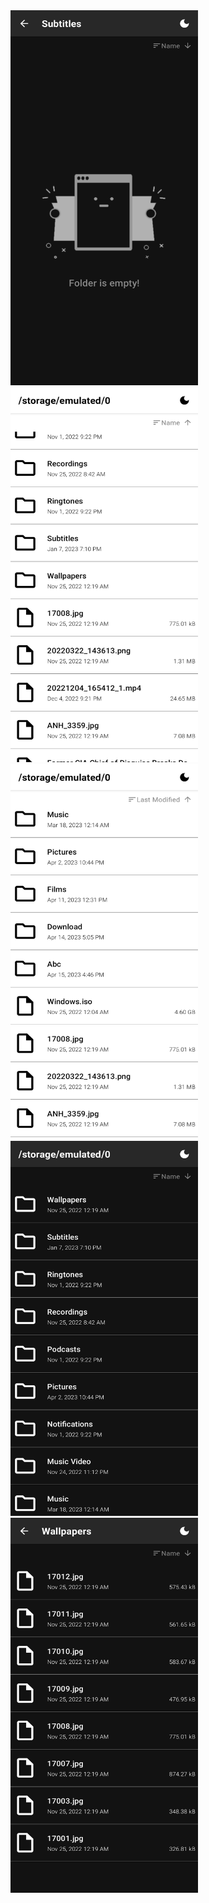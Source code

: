 <img src="screenshots/screenshots_1.jpg" width="300" height="600">
<img src="screenshots/screenshots_2.jpg" width="300" height="600">
<img src="screenshots/screenshots_3.jpg" width="300" height="600">
<img src="screenshots/screenshots_4.jpg" width="300" height="600">
<img src="screenshots/screenshots_5.jpg" width="300" height="600">